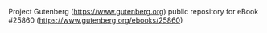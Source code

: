 Project Gutenberg (https://www.gutenberg.org) public repository for eBook #25860 (https://www.gutenberg.org/ebooks/25860)
